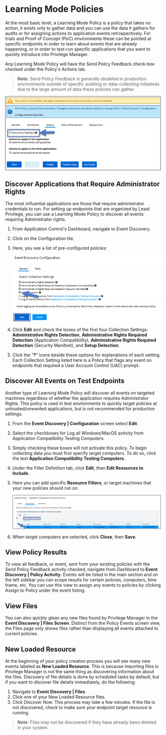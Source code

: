 [title]: # (Learning Mode Policies)
[tags]: # (event discovery, policy feedback)
[priority]: # (3)
# Learning Mode Policies

At the most basic level, a Learning Mode Policy is a policy that takes no action, it exists only to gather data and you can use the data it gathers for audits or for assigning actions to application events retrospectively. For trials and Proof of Concept (PoC) environments these can be pointed at specific endpoints in order to learn about events that are already happening, or in order to test-run specific applications that you want to quickly introduce into Privilege Manager.

Any Learning Mode Policy will have the Send Policy Feedback check-box checked under the Policy's Actions tab.

>**Note**:
>Send Policy Feedback is generally disabled in production environments outside of specific auditing or data-collecting initiatives due to the large amount of data these policies can gather.

![Enable to send policy feedback for learning mode](images/discovery/send_policy_feedback.png)

## Discover Applications that Require Administrator Rights

The most influential applications are those that require administrator credentials to run. For setting up endpoints that are organized by Least Privilege, you can use a Learning Mode Policy to discover all events requiring Administrator rights.

1. From Application Control's Dashboard, navigate to Event Discovery.
1. Click on the Configuration tile.
1. Here, you see a list of pre-configured policies:

   ![Event Discovery Configuration](images/discovery/cfg_event_collection_settings.png)
1. Click __Edit__ and check the boxes of the first four Collection Settings: __Administrative Rights Detection__, __Administrative Rights Required Detection__ (Application Compatibility), __Administrative Rights Required Detection__ (Security Manifest), and __Setup Detection__.
1. Click the “__?__” icons beside these options for explanations of each setting. Each Collection Setting listed here is a Policy that flags any event on endpoints that required a User Account Control (UAC) prompt.

## Discover All Events on Test Endpoints

Another type of Learning Mode Policy will discover all events on targeted machines regardless of whether the application requires Administrator Rights. This policy is used in test environments to quickly target policies at untrusted/unwanted applications, but is not recommended for production settings.

1. From the __Event Discovery | Configuration__ screen select __Edit__.
1. Select the checkboxes for Log all Windows/MacOS activity from Application Compatibility Testing Computers.
1. Simply checking these boxes will not activate this policy. To begin collecting data you must first specify target computers. To do so, click the text __Application Compatibility Testing Computers__.
1. Under the Filter Definition tab, click __Edit__, then __Edit Resources to Include__.
1. Here you can add specific __Resource Filters__, or target machines that your new policies should run on.

   ![Selecting Application Compatibility Testing systems](images/discovery/cfg_app_compat_systems.png)
1. When target computers are selected, click __Close__, then __Save__.

## View Policy Results

To view all feedback, or event, sent from your existing policies with the Send Policy Feedback activity checked, navigate from Dashboard to __Event Discovery | Policy Activity__. Events will be listed in the main section and on the left sidebar you can scope results for certain policies, computers, time frame, etc. You can use this view to assign any events to policies by clicking Assign to Policy under the event listing.

<!-- TODO: New UI based image-->

## View Files
You can also quickly glean any new files found by Privilege Manager in the __Event Discovery | Files Screen__. Distinct from the Policy Events screen view, the Files page only shows files rather than displaying all events attached to current policies.

<!-- TODO: New UI based image-->

## New Loaded Resource

At the beginning of your policy creation process you will see many new events labeled as __New Loaded Resource__. This is because importing files in Privilege Manager is not the same thing as discovering information about the files. Discovery of file details is done by scheduled tasks by default, but if you want to discover file details immediately, do the following:

1. Navigate to __Event Discovery | Files__.
1. Click one of your New Loaded Resource files.
1. Click Discover Now. This process may take a few minutes. If the file is not discovered, check to make sure your endpoint target resource is running.

>**Note**:
>Files may not be discovered if they have already been deleted in your system.

<!-- TODO: New UI based image-->

